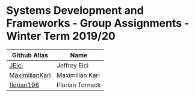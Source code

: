 # Systems Development and Frameworks - Group Assignments - Winter Term 2019/20

| Github Alias                                         | Name         |
| ---------------------------------------------------- | ------------ |
| [JElci](https://github.com/JElci)                     | Jeffrey Elci    |
| [MaximilianKarl](https://github.com/MaximilianKarl) | Maximilian Karl       |
| [florian196](https://github.com/florian196)           | Florian Tornack  |
